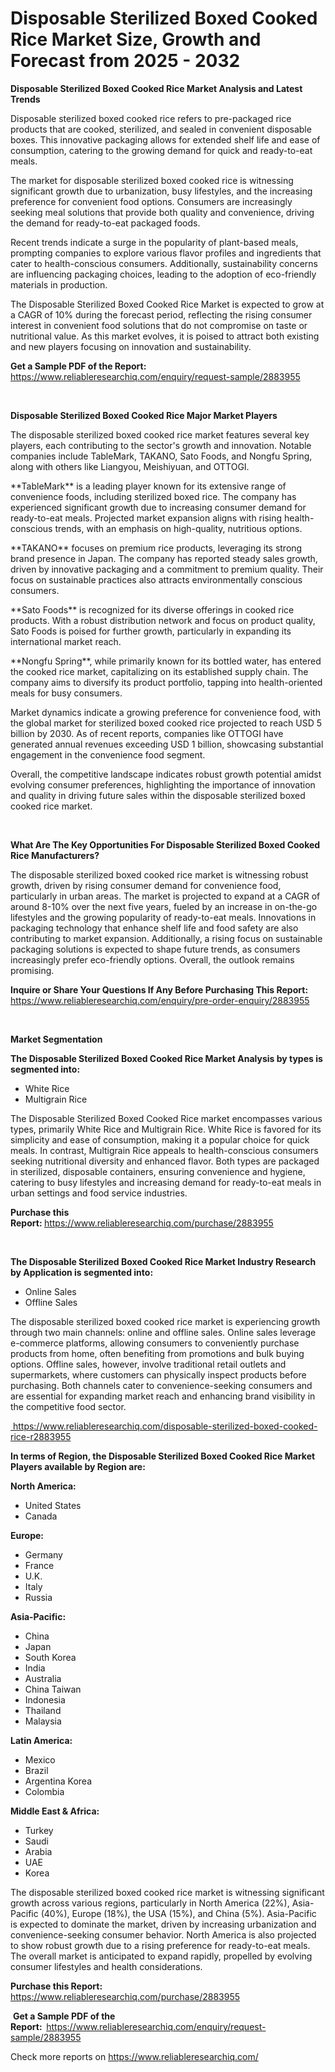 <p><h1>Disposable Sterilized Boxed Cooked Rice Market Size, Growth and Forecast from 2025 - 2032</h1></p><p><strong>Disposable Sterilized Boxed Cooked Rice Market Analysis and Latest Trends</strong></p>
<p><p>Disposable sterilized boxed cooked rice refers to pre-packaged rice products that are cooked, sterilized, and sealed in convenient disposable boxes. This innovative packaging allows for extended shelf life and ease of consumption, catering to the growing demand for quick and ready-to-eat meals. </p><p>The market for disposable sterilized boxed cooked rice is witnessing significant growth due to urbanization, busy lifestyles, and the increasing preference for convenient food options. Consumers are increasingly seeking meal solutions that provide both quality and convenience, driving the demand for ready-to-eat packaged foods. </p><p>Recent trends indicate a surge in the popularity of plant-based meals, prompting companies to explore various flavor profiles and ingredients that cater to health-conscious consumers. Additionally, sustainability concerns are influencing packaging choices, leading to the adoption of eco-friendly materials in production. </p><p>The Disposable Sterilized Boxed Cooked Rice Market is expected to grow at a CAGR of 10% during the forecast period, reflecting the rising consumer interest in convenient food solutions that do not compromise on taste or nutritional value. As this market evolves, it is poised to attract both existing and new players focusing on innovation and sustainability.</p></p>
<p><strong>Get a Sample PDF of the Report:&nbsp;</strong> <a href="https://www.reliableresearchiq.com/enquiry/request-sample/2883955?utm_campaign=2443&utm_medium=2&utm_source=Github&utm_content=ia&utm_term=13032025&utm_id=disposable-sterilized-boxed-cooked-rice">https://www.reliableresearchiq.com/enquiry/request-sample/2883955</a></p>
<p>&nbsp;</p>
<p><strong>Disposable Sterilized Boxed Cooked Rice Major Market Players</strong></p>
<p><p>The disposable sterilized boxed cooked rice market features several key players, each contributing to the sector's growth and innovation. Notable companies include TableMark, TAKANO, Sato Foods, and Nongfu Spring, along with others like Liangyou, Meishiyuan, and OTTOGI.</p><p>**TableMark** is a leading player known for its extensive range of convenience foods, including sterilized boxed rice. The company has experienced significant growth due to increasing consumer demand for ready-to-eat meals. Projected market expansion aligns with rising health-conscious trends, with an emphasis on high-quality, nutritious options. </p><p>**TAKANO** focuses on premium rice products, leveraging its strong brand presence in Japan. The company has reported steady sales growth, driven by innovative packaging and a commitment to premium quality. Their focus on sustainable practices also attracts environmentally conscious consumers.</p><p>**Sato Foods** is recognized for its diverse offerings in cooked rice products. With a robust distribution network and focus on product quality, Sato Foods is poised for further growth, particularly in expanding its international market reach. </p><p>**Nongfu Spring**, while primarily known for its bottled water, has entered the cooked rice market, capitalizing on its established supply chain. The company aims to diversify its product portfolio, tapping into health-oriented meals for busy consumers.</p><p>Market dynamics indicate a growing preference for convenience food, with the global market for sterilized boxed cooked rice projected to reach USD 5 billion by 2030. As of recent reports, companies like OTTOGI have generated annual revenues exceeding USD 1 billion, showcasing substantial engagement in the convenience food segment.</p><p>Overall, the competitive landscape indicates robust growth potential amidst evolving consumer preferences, highlighting the importance of innovation and quality in driving future sales within the disposable sterilized boxed cooked rice market.</p></p>
<p>&nbsp;</p>
<p><strong>What Are The Key Opportunities For Disposable Sterilized Boxed Cooked Rice Manufacturers?</strong></p>
<p><p>The disposable sterilized boxed cooked rice market is witnessing robust growth, driven by rising consumer demand for convenience food, particularly in urban areas. The market is projected to expand at a CAGR of around 8-10% over the next five years, fueled by an increase in on-the-go lifestyles and the growing popularity of ready-to-eat meals. Innovations in packaging technology that enhance shelf life and food safety are also contributing to market expansion. Additionally, a rising focus on sustainable packaging solutions is expected to shape future trends, as consumers increasingly prefer eco-friendly options. Overall, the outlook remains promising.</p></p>
<p><strong>Inquire or Share Your Questions If Any Before Purchasing This Report:</strong> <a href="https://www.reliableresearchiq.com/enquiry/pre-order-enquiry/2883955?utm_campaign=2443&utm_medium=2&utm_source=Github&utm_content=ia&utm_term=13032025&utm_id=disposable-sterilized-boxed-cooked-rice">https://www.reliableresearchiq.com/enquiry/pre-order-enquiry/2883955</a></p>
<p>&nbsp;</p>
<p><strong>Market Segmentation</strong></p>
<p><strong>The Disposable Sterilized Boxed Cooked Rice Market Analysis by types is segmented into:</strong></p>
<p><ul><li>White Rice</li><li>Multigrain Rice</li></ul></p>
<p><p>The Disposable Sterilized Boxed Cooked Rice market encompasses various types, primarily White Rice and Multigrain Rice. White Rice is favored for its simplicity and ease of consumption, making it a popular choice for quick meals. In contrast, Multigrain Rice appeals to health-conscious consumers seeking nutritional diversity and enhanced flavor. Both types are packaged in sterilized, disposable containers, ensuring convenience and hygiene, catering to busy lifestyles and increasing demand for ready-to-eat meals in urban settings and food service industries.</p></p>
<p><strong>Purchase this Report:&nbsp;</strong><a href="https://www.reliableresearchiq.com/purchase/2883955?utm_campaign=2443&utm_medium=2&utm_source=Github&utm_content=ia&utm_term=13032025&utm_id=disposable-sterilized-boxed-cooked-rice">https://www.reliableresearchiq.com/purchase/2883955</a></p>
<p>&nbsp;</p>
<p><strong>The Disposable Sterilized Boxed Cooked Rice Market Industry Research by Application is segmented into:</strong></p>
<p><ul><li>Online Sales</li><li>Offline Sales</li></ul></p>
<p><p>The disposable sterilized boxed cooked rice market is experiencing growth through two main channels: online and offline sales. Online sales leverage e-commerce platforms, allowing consumers to conveniently purchase products from home, often benefiting from promotions and bulk buying options. Offline sales, however, involve traditional retail outlets and supermarkets, where customers can physically inspect products before purchasing. Both channels cater to convenience-seeking consumers and are essential for expanding market reach and enhancing brand visibility in the competitive food sector.</p></p>
<p><a href="https://www.reliableresearchiq.com/disposable-sterilized-boxed-cooked-rice-r2883955?utm_campaign=2443&utm_medium=2&utm_source=Github&utm_content=ia&utm_term=13032025&utm_id=disposable-sterilized-boxed-cooked-rice">&nbsp;https://www.reliableresearchiq.com/disposable-sterilized-boxed-cooked-rice-r2883955</a></p>
<p><strong>In terms of Region, the Disposable Sterilized Boxed Cooked Rice Market Players available by Region are:</strong></p>
<p>
    <p> <strong> North America: </strong>
        <ul>
            <li>United States</li>
            <li>Canada</li>
        </ul>
        </p> 
    <p> <strong> Europe: </strong>
        <ul>
            <li>Germany</li>
            <li>France</li>
            <li>U.K.</li>
            <li>Italy</li>
            <li>Russia</li>
        </ul>
        </p> 
    <p> <strong> Asia-Pacific: </strong>
        <ul>
            <li>China</li>
            <li>Japan</li>
            <li>South Korea</li>
            <li>India</li>
            <li>Australia</li>
            <li>China Taiwan</li>
            <li>Indonesia</li>
            <li>Thailand</li>
            <li>Malaysia</li>
        </ul>
        </p> 
    <p> <strong> Latin America: </strong>
        <ul>
            <li>Mexico</li>
            <li>Brazil</li>
            <li>Argentina Korea</li>
            <li>Colombia</li>
        </ul>
        </p> 
    <p> <strong> Middle East & Africa: </strong>
        <ul>
            <li>Turkey</li>
            <li>Saudi</li>
            <li>Arabia</li>
            <li>UAE</li>
            <li>Korea</li>
        </ul>
    </p>
    </p>
<p><p>The disposable sterilized boxed cooked rice market is witnessing significant growth across various regions, particularly in North America (22%), Asia-Pacific (40%), Europe (18%), the USA (15%), and China (5%). Asia-Pacific is expected to dominate the market, driven by increasing urbanization and convenience-seeking consumer behavior. North America is also projected to show robust growth due to a rising preference for ready-to-eat meals. The overall market is anticipated to expand rapidly, propelled by evolving consumer lifestyles and health considerations.</p></p>
<p><strong>Purchase this Report: </strong><a href="https://www.reliableresearchiq.com/purchase/2883955?utm_campaign=2443&utm_medium=2&utm_source=Github&utm_content=ia&utm_term=13032025&utm_id=disposable-sterilized-boxed-cooked-rice">https://www.reliableresearchiq.com/purchase/2883955</a></p>
<p>&nbsp;<strong>Get a Sample PDF of the Report:&nbsp;&nbsp;</strong><a href="https://www.reliableresearchiq.com/enquiry/request-sample/2883955?utm_campaign=2443&utm_medium=2&utm_source=Github&utm_content=ia&utm_term=13032025&utm_id=disposable-sterilized-boxed-cooked-rice">https://www.reliableresearchiq.com/enquiry/request-sample/2883955</a></p>
<p><strong></strong></p>
<p>Check more reports on <a href="https://www.reliableresearchiq.com/?utm_campaign=2443&utm_medium=2&utm_source=Github&utm_content=ia&utm_term=13032025&utm_id=disposable-sterilized-boxed-cooked-rice">https://www.reliableresearchiq.com/</a></p>